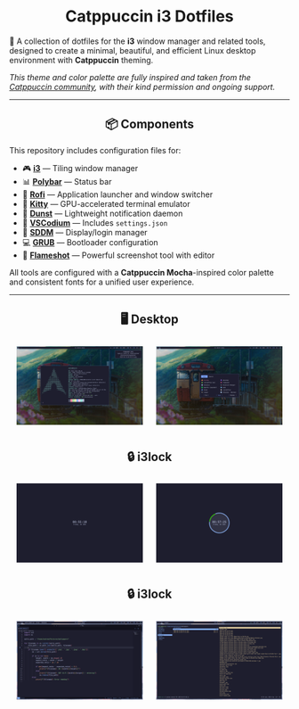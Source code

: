 
<h1 align="center">Catppuccin i3 Dotfiles</h1>

🎯 A collection of dotfiles for the **i3** window manager and related tools, designed to create a minimal, beautiful, and efficient Linux desktop environment with **Catppuccin** theming.

*This theme and color palette are fully inspired and taken from the [Catppuccin community](https://github.com/catppuccin), with their kind permission and ongoing support.*

---

<h2 align="center">📦 Components</h2>

This repository includes configuration files for:

* 🎮 **[i3](https://i3wm.org/)** — Tiling window manager  
* 📊 **[Polybar](https://github.com/polybar/polybar)** — Status bar  
* 🚀 **[Rofi](https://github.com/davatorium/rofi)** — Application launcher and window switcher  
* 💅 **[Kitty](https://sw.kovidgoyal.net/kitty/)** — GPU-accelerated terminal emulator  
* 🔔 **[Dunst](https://dunst-project.org/)** — Lightweight notification daemon  
* 📝 **[VSCodium](https://vscodium.com/)** — Includes `settings.json`  
* 🔐 **[SDDM](https://github.com/sddm/sddm)** — Display/login manager  
* 💻 **[GRUB](https://www.gnu.org/software/grub/)** — Bootloader configuration  
* 📸 **[Flameshot](https://flameshot.org/)** — Powerful screenshot tool with editor  

All tools are configured with a **Catppuccin Mocha**-inspired color palette and consistent fonts for a unified user experience.

---

<h2 align="center">🖥 Desktop</h2>

<p align="center">
  <img src="https://github.com/common-47-git/i3-dotfiles-catppuccin/blob/main/screenshots/fastfetch.png?raw=true" width="45%" style="margin: 10px"/>
  <img src="https://github.com/common-47-git/i3-dotfiles-catppuccin/blob/main/screenshots/rofi.png?raw=true" width="45%" style="margin: 10px"/>
</p>

<h2 align="center">🔒 i3lock</h2>

<p align="center">
  <img src="https://github.com/common-47-git/i3-dotfiles-catppuccin/blob/main/screenshots/i3lock_state.png?raw=true" width="45%" style="margin: 10px"/>
  <img src="https://github.com/common-47-git/i3-dotfiles-catppuccin/blob/main/screenshots/i3lock_entering_pass.png?raw=true" width="45%" style="margin: 10px"/>
</p>

<h2 align="center">🔒 i3lock</h2>

<p align="center">
  <img src="https://github.com/common-47-git/i3-dotfiles-catppuccin/blob/main/screenshots/vscodium.png?raw=true" width="45%" style="margin: 10px"/>
  <img src="https://github.com/common-47-git/i3-dotfiles-catppuccin/blob/main/screenshots/ranger.png?raw=true" width="45%" style="margin: 10px"/>
</p>


